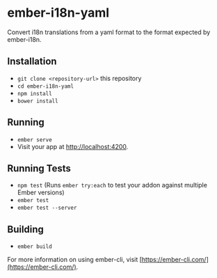 # ember-i18n-yaml

Convert i18n translations from a yaml format to the format expected by ember-i18n.

## Installation

* `git clone <repository-url>` this repository
* `cd ember-i18n-yaml`
* `npm install`
* `bower install`

## Running

* `ember serve`
* Visit your app at [http://localhost:4200](http://localhost:4200).

## Running Tests

* `npm test` (Runs `ember try:each` to test your addon against multiple Ember versions)
* `ember test`
* `ember test --server`

## Building

* `ember build`

For more information on using ember-cli, visit [https://ember-cli.com/](https://ember-cli.com/).
